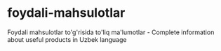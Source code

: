 # foydali-mahsulotlar
Foydali mahsulotlar to'g'risida to'liq ma'lumotlar - Complete information about useful products in Uzbek language
